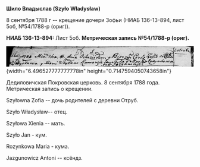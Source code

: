 **Шило Владыслав (Szyło Władysław)**

8 сентября 1788 г -- крещение дочери Зофьи (НИАБ 136-13-894, лист 5об,
№54/1788-р (ориг)).

**НИАБ 136-13-894:** Лист 5об. **Метрическая запись №54/1788-р (ориг).**

![](./media/632d73990a7cabc47b13f4537525fd665bd09d1f.png){width="6.496527777777778in"
height="0.7147594050743658in"}

Дедиловичская Покровская церковь. 8 сентября 1788 года. Метрическая
запись о крещении.

Szyłowna Zofia -- дочь родителей с деревни Отруб.

Szyło Władysław-- отец.

Szyłowa Xienia -- мать.

Szyło Jan - кум.

Rozynkowa Maria - кума.

Jazgunowicz Antoni -- ксёндз.
